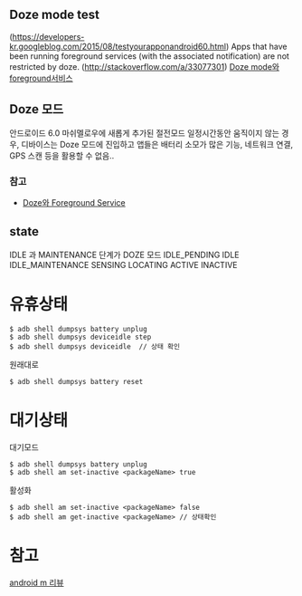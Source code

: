 ## Doze mode test
(https://developers-kr.googleblog.com/2015/08/testyourapponandroid60.html)
Apps that have been running foreground services (with the associated notification) are not restricted by doze.
(http://stackoverflow.com/a/33077301)
[Doze mode와 foreground서비스](https://brunch.co.kr/@huewu/3)

## Doze 모드
안드로이드 6.0 마쉬멜로우에 새롭게 추가된 절전모드
일정시간동안 움직이지 않는 경우, 디바이스는 Doze 모드에 진입하고 앱들은 배터리 소모가 많은 기능, 네트워크 연결, GPS 스캔 등을 활용할 수 없음..
### 참고
- [Doze와 Foreground Service](https://brunch.co.kr/@huewu/3)

## state
IDLE 과 MAINTENANCE 단계가 DOZE 모드
IDLE_PENDING
IDLE
IDLE_MAINTENANCE
SENSING
LOCATING
ACTIVE
INACTIVE


# 유휴상태
```
$ adb shell dumpsys battery unplug
$ adb shell dumpsys deviceidle step
$ adb shell dumpsys deviceidle  // 상태 확인
```
원래대로
```
$ adb shell dumpsys battery reset
```

# 대기상태
대기모드
```
$ adb shell dumpsys battery unplug
$ adb shell am set-inactive <packageName> true
```
활성화
```
$ adb shell am set-inactive <packageName> false
$ adb shell am get-inactive <packageName> // 상태확인
```


# 참고
[android m 리뷰](https://medium.com/marojuns-android/좀-더-생각해본-android-m-리뷰-13fbb98c9a87)
